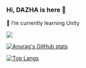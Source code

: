 ### Hi, DAZHA is here 👋
🌱 I’m currently learning Unity

![](https://img.shields.io/badge/DAZHA-大渣-da282a)


<!--
**DAZHAdazha/DAZHAdazha** is a ✨ _special_ ✨ repository because its `README.md` (this file) appears on your GitHub profile.

Here are some ideas to get you started:

- 🔭 I’m currently working on ...
- 
- 👯 I’m looking to collaborate on ...
- 🤔 I’m looking for help with ...
- 💬 Ask me about ...
- 📫 How to reach me: ...
- 😄 Pronouns: ...
- ⚡ Fun fact: ...
-->

[![Anurag's GitHub stats](https://github-readme-stats.vercel.app/api?username=DAZHAdazha&count_private=true&theme=vue)](https://github.com/anuraghazra/github-readme-stats)

[![Top Langs](https://github-readme-stats.vercel.app/api/top-langs/?username=DAZHAdazha&bg_color=DEG,#fcba03,#ffaa03)](https://github.com/anuraghazra/github-readme-stats)
